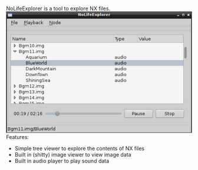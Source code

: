 NoLifeExplorer is a tool to explore NX files.
![Screen shot](screenshot.png)
Features:
- Simple tree viewer to explore the contents of NX files
- Built in (shitty) image viewer to view image data
- Built in audio player to play sound data
